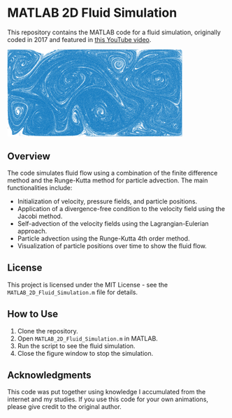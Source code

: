 # MATLAB 2D Fluid Simulation

This repository contains the MATLAB code for a fluid simulation, originally coded in 2017 and featured in [this YouTube video](https://www.youtube.com/watch?v=cM47L5RddsM).

<img src="images/simulation.png" alt="Fluid Simulation" width="400"/>

## Overview

The code simulates fluid flow using a combination of the finite difference method and the Runge-Kutta method for particle advection. The main functionalities include:
- Initialization of velocity, pressure fields, and particle positions.
- Application of a divergence-free condition to the velocity field using the Jacobi method.
- Self-advection of the velocity fields using the Lagrangian-Eulerian approach.
- Particle advection using the Runge-Kutta 4th order method.
- Visualization of particle positions over time to show the fluid flow.

## License

This project is licensed under the MIT License - see the `MATLAB_2D_Fluid_Simulation.m` file for details.

## How to Use

1. Clone the repository.
2. Open `MATLAB_2D_Fluid_Simulation.m` in MATLAB.
3. Run the script to see the fluid simulation.
4. Close the figure window to stop the simulation.

## Acknowledgments

This code was put together using knowledge I accumulated from the internet and my studies. If you use this code for your own animations, please give credit to the original author.
